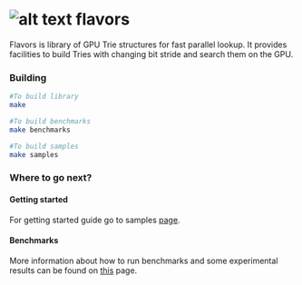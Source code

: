 ![alt text](https://www.iconsdb.com/icons/download/guacamole-green/ice-cream-2-48.png)
flavors
=======

Flavors is library of GPU Trie structures for fast parallel lookup. It provides facilities to build Tries with changing bit stride and search them on the GPU.



### Building
```sh
#To build library
make

#To build benchmarks
make benchmarks

#To build samples
make samples
```

### Where to go next?

#### Getting started

For getting started guide go to samples [page](sample/README.md).

#### Benchmarks

More information about how to run benchmarks and some experimental results can be found on [this](benchmarks/README.md) page.
